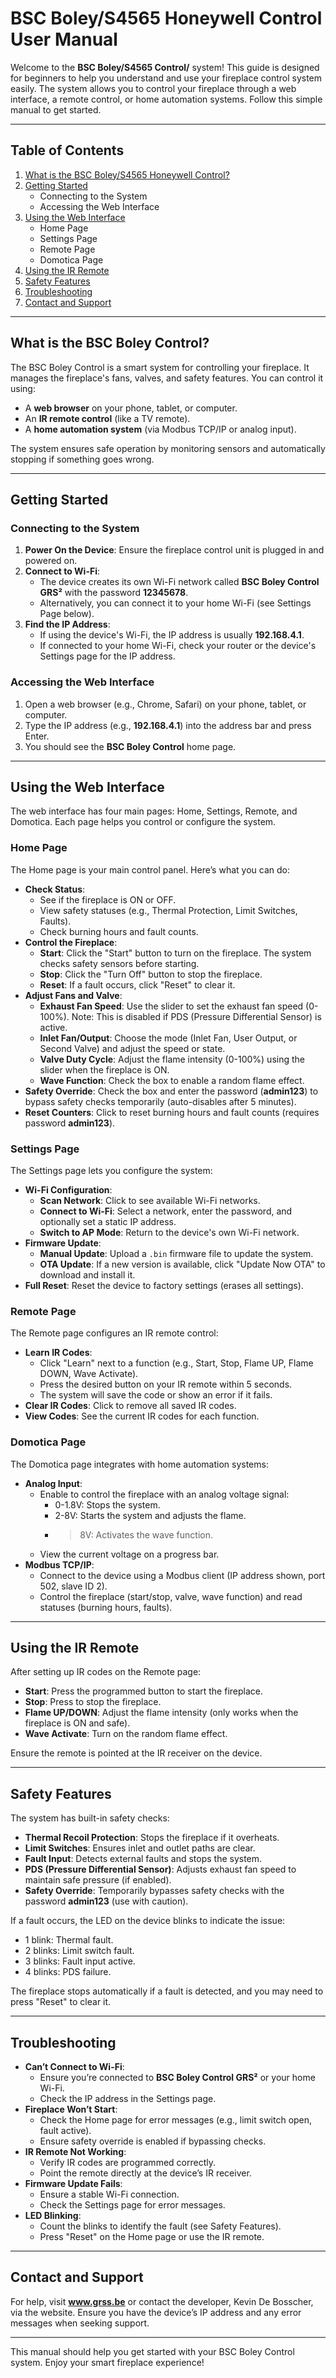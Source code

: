 # BSC Boley/S4565 Honeywell Control User Manual

Welcome to the **BSC Boley/S4565 Control/** system! This guide is designed for beginners to help you understand and use your fireplace control system easily. The system allows you to control your fireplace through a web interface, a remote control, or home automation systems. Follow this simple manual to get started.

---

## Table of Contents
1. [What is the BSC Boley/S4565 Honeywell Control?](#what-is-the-bsc-boley-control)
2. [Getting Started](#getting-started)
   - Connecting to the System
   - Accessing the Web Interface
3. [Using the Web Interface](#using-the-web-interface)
   - Home Page
   - Settings Page
   - Remote Page
   - Domotica Page
4. [Using the IR Remote](#using-the-ir-remote)
5. [Safety Features](#safety-features)
6. [Troubleshooting](#troubleshooting)
7. [Contact and Support](#contact-and-support)

---

## What is the BSC Boley Control?

The BSC Boley Control is a smart system for controlling your fireplace. It manages the fireplace's fans, valves, and safety features. You can control it using:
- A **web browser** on your phone, tablet, or computer.
- An **IR remote control** (like a TV remote).
- A **home automation system** (via Modbus TCP/IP or analog input).

The system ensures safe operation by monitoring sensors and automatically stopping if something goes wrong.

---

## Getting Started

### Connecting to the System
1. **Power On the Device**: Ensure the fireplace control unit is plugged in and powered on.
2. **Connect to Wi-Fi**:
   - The device creates its own Wi-Fi network called **BSC Boley Control GRS²** with the password **12345678**.
   - Alternatively, you can connect it to your home Wi-Fi (see Settings Page below).
3. **Find the IP Address**:
   - If using the device's Wi-Fi, the IP address is usually **192.168.4.1**.
   - If connected to your home Wi-Fi, check your router or the device's Settings page for the IP address.

### Accessing the Web Interface
1. Open a web browser (e.g., Chrome, Safari) on your phone, tablet, or computer.
2. Type the IP address (e.g., **192.168.4.1**) into the address bar and press Enter.
3. You should see the **BSC Boley Control** home page.

---

## Using the Web Interface

The web interface has four main pages: Home, Settings, Remote, and Domotica. Each page helps you control or configure the system.

### Home Page
The Home page is your main control panel. Here’s what you can do:
- **Check Status**:
  - See if the fireplace is ON or OFF.
  - View safety statuses (e.g., Thermal Protection, Limit Switches, Faults).
  - Check burning hours and fault counts.
- **Control the Fireplace**:
  - **Start**: Click the "Start" button to turn on the fireplace. The system checks safety sensors before starting.
  - **Stop**: Click the "Turn Off" button to stop the fireplace.
  - **Reset**: If a fault occurs, click "Reset" to clear it.
- **Adjust Fans and Valve**:
  - **Exhaust Fan Speed**: Use the slider to set the exhaust fan speed (0-100%). Note: This is disabled if PDS (Pressure Differential Sensor) is active.
  - **Inlet Fan/Output**: Choose the mode (Inlet Fan, User Output, or Second Valve) and adjust the speed or state.
  - **Valve Duty Cycle**: Adjust the flame intensity (0-100%) using the slider when the fireplace is ON.
  - **Wave Function**: Check the box to enable a random flame effect.
- **Safety Override**: Check the box and enter the password (**admin123**) to bypass safety checks temporarily (auto-disables after 5 minutes).
- **Reset Counters**: Click to reset burning hours and fault counts (requires password **admin123**).

### Settings Page
The Settings page lets you configure the system:
- **Wi-Fi Configuration**:
  - **Scan Network**: Click to see available Wi-Fi networks.
  - **Connect to Wi-Fi**: Select a network, enter the password, and optionally set a static IP address.
  - **Switch to AP Mode**: Return to the device's own Wi-Fi network.
- **Firmware Update**:
  - **Manual Update**: Upload a `.bin` firmware file to update the system.
  - **OTA Update**: If a new version is available, click "Update Now OTA" to download and install it.
- **Full Reset**: Reset the device to factory settings (erases all settings).

### Remote Page
The Remote page configures an IR remote control:
- **Learn IR Codes**:
  - Click "Learn" next to a function (e.g., Start, Stop, Flame UP, Flame DOWN, Wave Activate).
  - Press the desired button on your IR remote within 5 seconds.
  - The system will save the code or show an error if it fails.
- **Clear IR Codes**: Click to remove all saved IR codes.
- **View Codes**: See the current IR codes for each function.

### Domotica Page
The Domotica page integrates with home automation systems:
- **Analog Input**:
  - Enable to control the fireplace with an analog voltage signal:
    - 0-1.8V: Stops the system.
    - 2-8V: Starts the system and adjusts the flame.
    - >8V: Activates the wave function.
  - View the current voltage on a progress bar.
- **Modbus TCP/IP**:
  - Connect to the device using a Modbus client (IP address shown, port 502, slave ID 2).
  - Control the fireplace (start/stop, valve, wave function) and read statuses (burning hours, faults).

---

## Using the IR Remote

After setting up IR codes on the Remote page:
- **Start**: Press the programmed button to start the fireplace.
- **Stop**: Press to stop the fireplace.
- **Flame UP/DOWN**: Adjust the flame intensity (only works when the fireplace is ON and safe).
- **Wave Activate**: Turn on the random flame effect.

Ensure the remote is pointed at the IR receiver on the device.

---

## Safety Features

The system has built-in safety checks:
- **Thermal Recoil Protection**: Stops the fireplace if it overheats.
- **Limit Switches**: Ensures inlet and outlet paths are clear.
- **Fault Input**: Detects external faults and stops the system.
- **PDS (Pressure Differential Sensor)**: Adjusts exhaust fan speed to maintain safe pressure (if enabled).
- **Safety Override**: Temporarily bypasses safety checks with the password **admin123** (use with caution).

If a fault occurs, the LED on the device blinks to indicate the issue:
- 1 blink: Thermal fault.
- 2 blinks: Limit switch fault.
- 3 blinks: Fault input active.
- 4 blinks: PDS failure.

The fireplace stops automatically if a fault is detected, and you may need to press "Reset" to clear it.

---

## Troubleshooting

- **Can’t Connect to Wi-Fi**:
  - Ensure you’re connected to **BSC Boley Control GRS²** or your home Wi-Fi.
  - Check the IP address in the Settings page.
- **Fireplace Won’t Start**:
  - Check the Home page for error messages (e.g., limit switch open, fault active).
  - Ensure safety override is enabled if bypassing checks.
- **IR Remote Not Working**:
  - Verify IR codes are programmed correctly.
  - Point the remote directly at the device’s IR receiver.
- **Firmware Update Fails**:
  - Ensure a stable Wi-Fi connection.
  - Check the Settings page for error messages.
- **LED Blinking**:
  - Count the blinks to identify the fault (see Safety Features).
  - Press "Reset" on the Home page or use the IR remote.

---

## Contact and Support

For help, visit **www.grss.be** or contact the developer, Kevin De Bosscher, via the website. Ensure you have the device’s IP address and any error messages when seeking support.

---

This manual should help you get started with your BSC Boley Control system. Enjoy your smart fireplace experience!
